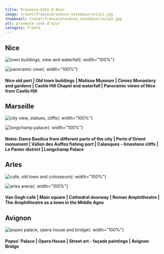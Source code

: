 ```yaml
---
title: Provence-Côte d'Azur
image: travel/france/provence_cotedazur/nice1.jpg
thumbnail: travel/france/provence_cotedazur/nice3.jpg
alt: provence cote d'azur
category: france
---
```


## Nice

![town buildings, view and waterfall](./assets/img/travel/france/provence_cotedazur/nice2.jpg){: width="100%"}

![panoramic view](./assets/img/travel/france/provence_cotedazur/nice3.jpg){: width="100%"}

#### Nice old port | Old town buildings | Matisse Museum | Cimiez Monastery and gardens | Castle Hill Chapel and waterfall | Panoramic views of Nice from Castle Hill

## Marseille

![city view, statues, cliffs](./assets/img/travel/france/provence_cotedazur/marseille1.jpg){: width="100%"}

![longchamp palace](./assets/img/travel/france/provence_cotedazur/marseille2.jpg){: width="100%"}

#### Notre-Dame Basilica from different parts of the city | Porte d'Orient monument | Vallon des Auffes fishing port | Calanques - limestone cliffs | Le Panier district | Longchamp Palace

## Arles

![cafe, old town and colosseum](./assets/img/travel/france/provence_cotedazur/arles1.jpg){: width="100%"}

![arles arena](./assets/img/travel/france/provence_cotedazur/arles2.jpg){: width="100%"}

#### Van Gogh café | Main square | Cathedral doorway | Roman Amphitheatre | The Amphitheatre as a town in the Middle Ages

## Avignon

![popes palace, opera house and bridge](./assets/img/travel/france/provence_cotedazur/avignon.jpg){: width="100%"}

#### Popes' Palace | Opera House | Street art - façade paintings | Avignon Bridge
